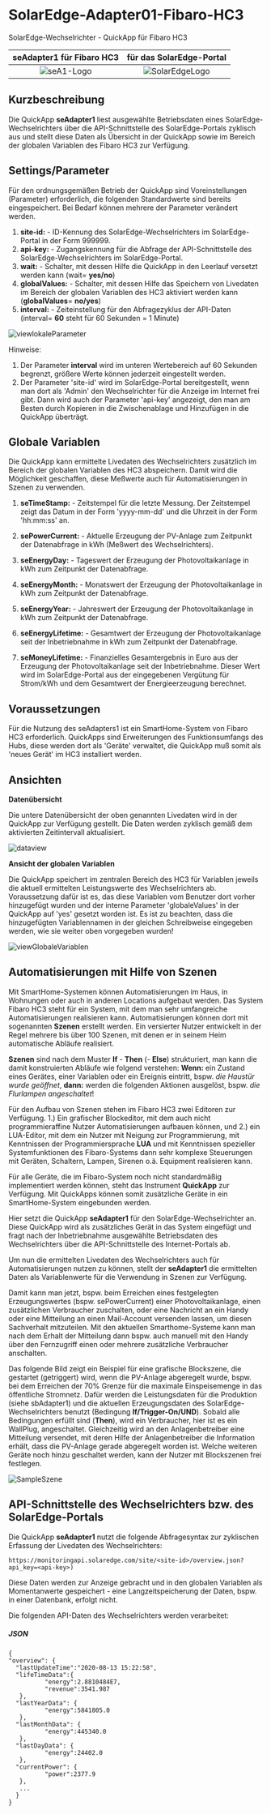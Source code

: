 # SolarEdge-Adapter01-Fibaro-HC3
SolarEdge-Wechselrichter - QuickApp für Fibaro HC3

|seAdapter1 für Fibaro HC3               |für das SolarEdge-Portal    |
|:-------------------------------------:|:------------------------------------:|
|![seA1-Logo](/images/seA1-Logo2.png)   |![SolarEdgeLogo](/images/seA1-SolarEdge-Logo2.png)             |

## Kurzbeschreibung
Die QuickApp **seAdapter1** liest ausgewählte Betriebsdaten eines SolarEdge-Wechselrichters über die API-Schnittstelle des SolarEdge-Portals zyklisch aus und stellt diese Daten als Übersicht in der QuickApp sowie im Bereich der globalen Variablen des Fibaro HC3 zur Verfügung.

## Settings/Parameter
Für den ordnungsgemäßen Betrieb der QuickApp sind Voreinstellungen (Parameter) erforderlich, die folgenden Standardwerte sind bereits eingespeichert. Bei Bedarf können mehrere der Parameter verändert werden.

1. **site-id:** - ID-Kennung des SolarEdge-Wechselrichters im SolarEdge-Portal in der Form 999999.
2. **api-key:** - Zugangskennung für die Abfrage der API-Schnittstelle des SolarEdge-Wechselrichters im SolarEdge-Portal.
3. **wait:** - Schalter, mit dessen Hilfe die QuickApp in den Leerlauf versetzt werden kann (wait= **yes/no**)
4. **globalValues:** - Schalter, mit dessen Hilfe das Speichern von Livedaten im Bereich der globalen Variablen des HC3 aktiviert werden kann (**globalValues**=  **no/yes**)
5. **interval:** - Zeiteinstellung für den Abfragezyklus der API-Daten (interval= **60** steht für 60 Sekunden = 1 Minute)

![viewlokaleParameter](/images/seA1-lokaleParameter2.png "lokale Parameter")

Hinweise: 
1. Der Parameter **interval** wird im unteren Wertebereich auf 60 Sekunden begrenzt, größere Werte können jederzeit eingestellt werden.
2. Der Parameter 'site-id' wird im SolarEdge-Portal bereitgestellt, wenn man dort als 'Admin' den Wechselrichter für die Anzeige im Internet frei gibt. Dann wird auch der Parameter 'api-key' angezeigt, den man am Besten durch Kopieren in die Zwischenablage und Hinzufügen in die QuickApp überträgt. 

## Globale Variablen
Die QuickApp kann ermittelte Livedaten des Wechselrichters zusätzlich im Bereich der globalen Variablen des HC3 abspeichern. Damit wird die Möglichkeit geschaffen, diese Meßwerte auch für Automatisierungen in Szenen zu verwenden.

1. **seTimeStamp:** - Zeitstempel für die letzte Messung. Der Zeitstempel zeigt das Datum in der Form 'yyyy-mm-dd' und die Uhrzeit in der Form 'hh:mm:ss' an.  

2. **sePowerCurrent:** - Aktuelle Erzeugung der PV-Anlage zum Zeitpunkt der Datenabfrage in kWh (Meßwert des Wechselrichters).

3. **seEnergyDay:** - Tageswert der Erzeugung der Photovoltaikanlage in kWh zum Zeitpunkt der Datenabfrage.

4. **seEnergyMonth:** - Monatswert der Erzeugung der Photovoltaikanlage in kWh zum Zeitpunkt der Datenabfrage.

5. **seEnergyYear:** - Jahreswert der Erzeugung der Photovoltaikanlage in kWh zum Zeitpunkt der Datenabfrage.

6. **seEnergyLifetime:** - Gesamtwert der Erzeugung der Photovoltaikanlage seit der Inbetriebnahme in kWh zum Zeitpunkt der Datenabfrage.

7. **seMoneyLifetime:** - Finanzielles Gesamtergebnis in Euro aus der Erzeugung der Photovoltaikanlage seit der Inbetriebnahme. Dieser Wert wird im SolarEdge-Portal aus der eingegebenen Vergütung für Strom/kWh und dem Gesamtwert der Energieerzeugung berechnet.

## Voraussetzungen
Für die Nutzung des seAdapters1 ist ein SmartHome-System von Fibaro HC3 erforderlich. QuickApps sind Erweiterungen des Funktionsumfangs des Hubs, diese werden dort als 'Geräte' verwaltet, die QuickApp muß somit als 'neues Gerät' im HC3 installiert werden.

## Ansichten
**Datenübersicht**

Die untere Datenübersicht der oben genannten Livedaten wird in der QuickApp zur Verfügung gestellt. Die Daten werden zyklisch gemäß dem aktivierten Zeitintervall aktualisiert.

![dataview](/images/seA1-Datenübersicht2.png "Datenübersicht")

**Ansicht der globalen Variablen**

Die QuickApp speichert im zentralen Bereich des HC3 für Variablen jeweils die aktuell ermittelten Leistungswerte des Wechselrichters ab. Voraussetzung dafür ist es, das diese Variablen vom Benutzer dort vorher hinzugefügt wurden und der interne Parameter 'globaleValues' in der QuickApp auf 'yes' gesetzt worden ist. Es ist zu beachten, dass die hinzugefügten Variablennamen in der gleichen Schreibweise eingegeben werden, wie sie weiter oben vorgegeben wurden!

![viewGlobaleVariablen](/images/seA1-GlobaleVariablen2.png "Globale Variablen")


## Automatisierungen mit Hilfe von Szenen

Mit SmartHome-Systemen können Automatisierungen im Haus, in Wohnungen oder auch in anderen Locations aufgebaut werden. Das System Fibaro HC3 steht für ein System, mit dem man sehr umfangreiche Automatisierungen realisieren kann. Automatisierungen können dort mit sogenannten **Szenen** erstellt werden. Ein versierter Nutzer entwickelt in der Regel mehrere bis über 100 Szenen, mit denen er in seinem Heim automatische Abläufe realisiert.

**Szenen** sind nach dem Muster **If** - **Then** (- **Else**) strukturiert, man kann die damit konstruierten Abläufe wie folgend verstehen: **Wenn:** ein Zustand eines Gerätes, einer Variablen oder ein Ereignis eintritt, bspw. *die Haustür wurde geöffnet*, **dann:** werden die folgenden Aktionen ausgelöst, bspw. *die Flurlampen angeschaltet*!

Für den Aufbau von Szenen stehen im Fibaro HC3 zwei Editoren zur Verfügung. 1.) Ein grafischer Blockeditor, mit dem auch nicht programmieraffine Nutzer Automatisierungen aufbauen können, und 2.) ein LUA-Editor, mit dem ein Nutzer mit Neigung zur Programmierung, mit Kenntnissen der Programmiersprache **LUA** und mit Kenntnissen spezieller Systemfunktionen des Fibaro-Systems dann sehr komplexe Steuerungen mit Geräten, Schaltern, Lampen, Sirenen o.ä. Equipment realisieren kann. 

Für alle Geräte, die im Fibaro-System noch nicht standardmäßig implementiert werden können, steht das Instrument **QuickApp** zur Verfügung. Mit QuickApps können somit zusätzliche Geräte in ein SmartHome-System eingebunden werden.

Hier setzt die QuickApp **seAdapter1** für den SolarEdge-Wechselrichter an. Diese QuickApp wird als zusätzliches Gerät in das System eingefügt und fragt nach der Inbetriebnahme ausgewählte Betriebsdaten des Wechselrichters über die API-Schnittstelle des Internet-Portals ab. 

Um nun die ermittelten Livedaten des Wechselrichters auch für Automatisierungen nutzen zu können, stellt der **seAdapter1** die ermittelten Daten als Variablenwerte für die Verwendung in Szenen zur Verfügung.

Damit kann man jetzt, bspw. beim Erreichen eines festgelegten Erzeugungswertes (bspw. sePowerCurrent) einer Photovoltaikanlage, einen zusätzlichen Verbraucher zuschalten, oder eine Nachricht an ein Handy oder eine Mitteilung an einen Mail-Account versenden lassen, um diesen Sachverhalt mitzuteilen. Mit den aktuellen Smarthome-Systeme kann man nach dem Erhalt der Mitteilung dann bspw. auch manuell mit den Handy über den Fernzugriff einen oder mehrere zusätzliche Verbraucher anschalten.

Das folgende Bild zeigt ein Beispiel für eine grafische Blockszene, die gestartet (getriggert) wird, wenn die PV-Anlage abgeregelt wurde, bspw. bei dem Erreichen der 70% Grenze für die maximale Einspeisemenge in das öffentliche Stromnetz. Dafür werden die Leistungsdaten für die Produktion (siehe sbAdapter1) und die aktuellen Erzeugungsdaten des SolarEdge-Wechselrichters benutzt (Bedingung **If/Trigger-On/UND**). Sobald alle Bedingungen erfüllt sind (**Then**), wird ein Verbraucher, hier ist es ein WallPlug, angeschaltet. Gleichzeitig wird an den Anlagenbetreiber eine Mitteilung versendet, mit deren Hilfe der Anlagenbetreiber die Information erhält, dass die PV-Anlage gerade abgeregelt worden ist. Welche weiteren Geräte noch hinzu geschaltet werden, kann der Nutzer mit Blockszenen frei festlegen.

![SampleSzene](/images/seA1-SampleSzene2.png "Beispiel für eine Szene")

## API-Schnittstelle des Wechselrichters bzw. des SolarEdge-Portals

Die QuickApp **seAdapter1** nutzt die folgende Abfragesyntax zur zyklischen Erfassung der Livedaten des Wechselrichters:

````https://monitoringapi.solaredge.com/site/<site-id>/overview.json?api_key=<api-key>)````

Diese Daten werden zur Anzeige gebracht und in den globalen Variablen als Momentanwerte gespeichert - eine Langzeitspeicherung der Daten, bspw. in einer Datenbank, erfolgt nicht.

Die folgenden API-Daten des Wechselrichters werden verarbeitet:

##### JSON

````
{
"overview": {
  "lastUpdateTime":"2020-08-13 15:22:58",
  "lifeTimeData":{
          "energy":2.8810484E7, 
          "revenue":3541.987
   },
  "lastYearData": {
          "energy":5841805.0
   },
  "lastMonthData": {
          "energy":445340.0
   },
  "lastDayData": {
          "energy":24402.0
   },
  "currentPower": {
          "power":2377.9
   },
   ...
  }
}
````
